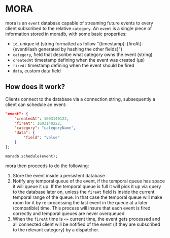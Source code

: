 # MORA

mora is an `event` database capable of streaming future events to every client subscribed to the relative `category`.
An `event` is a single piece of information stored in moradb, with some basic properties:
- `id`, unique id (string formatted as follow "{timestamp}-{fireAt}-{eventHash generated by hashing the other fields}")
- `category`, field that describe what category owns the event (string)
- `createdAt` timestamp defining when the event was created (µs)
- `fireAt` timestamp defining when the event should be fired
- `data`, custom data field

## How does it work?

Clients connect to the database via a connection string, subsequently a client can schedule an event:
```json
"event": {
    "createdAt": 1603140122,
    "fireAt": 1603140222,
    "category": "categoryName",
    "data": {
        "field": "value"
    }
};
```
`moradb.schedule(event);`

mora then proceeds to do the following:

1) Store the event inside a persistent database
2) Notify any temporal queue of the event, if the temporal queue has space it will queue it up. If the temporal queue is full it will pick it up via query to the database later on, unless the `fireAt` field is inside the current temporal range of the queue. In that case the temporal queue will make room for it by re-processing the last event in the queue at a later (compatible) time. This process will insure that each event is fired correctly and temporal queues are never overqueued.
3) When the `fireAt` time is `<=` current time, the event gets processed and all connected client will be notified of the event (if they are subscribed to the relevant category) by a dispatcher.
